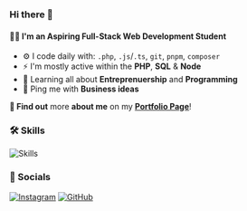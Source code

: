 ### Hi there 👋

#### 🧑‍💻 I'm an Aspiring Full-Stack Web Development Student

- ⚙️ I code daily with: `.php`, `.js`/`.ts`, `git`, `pnpm`, `composer`
- ⚡️ I'm mostly active within the **PHP**, **SQL** & **Node**
- 🌱 Learning all about **Entreprenuership** and **Programming**
- 💬 Ping me with **Business ideas**

**🎨 Find out** more **about me** on my [<u>**Portfolio Page**</u>](https://germondai.rf.gd/)!

### 🛠️ Skills

![Skills](https://skillicons.dev/icons?i=php,mysql,js,jquery,tailwind,scss,css,html,,,,,,,,nuxt,vue,nodejs,vite,pnpm,ts,git,,,,,,,,,github,gitlab,vscode,windows,apple,bash)

### 🔗 Socials

[![Instagram](https://skillicons.dev/icons?i=instagram)](https://www.instagram.com/germondai)
[![GitHub](https://skillicons.dev/icons?i=github)](https://github.com/germondai)
